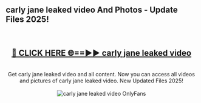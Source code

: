 <h2>carly jane leaked video And Photos - Update Files 2025!</h2>
<br>
<div align="center">
<h2><a href="https://betterlinks.top/A2PfLJ" rel="nofollow">🔴 CLICK HERE 🌐==►► carly jane leaked video</a></h2>
<br>
Get carly jane leaked video and all content. Now you can access all videos and pictures of carly jane leaked video. New Updated Files 2025!
<br>
<br>
<a href="https://betterlinks.top/A2PfLJ" rel="nofollow" data-target="animated-image.originalLink"><img src="https://i.imgur.com/dJHk4Zq.gif" alt="carly jane leaked video OnlyFans" style="max-width: 100%; display: inline-block;" data-target="animated-image.originalImage"></a>
</div>
<br>